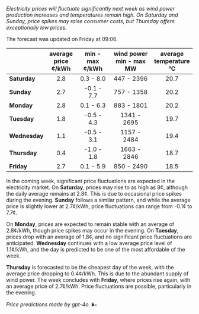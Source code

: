 *Electricity prices will fluctuate significantly next week as wind power production increases and temperatures remain high. On Saturday and Sunday, price spikes may raise consumer costs, but Thursday offers exceptionally low prices.*

The forecast was updated on Friday at 09:06.

|            | average<br>price<br>¢/kWh | min - max<br>¢/kWh | wind power<br>min - max<br>MW | average<br>temperature<br>°C |
|:-------------|:----------------:|:----------------:|:-------------:|:-------------:|
| **Saturday**  |        2.8        |       0.3 - 8.0       |     447 - 2396     |     20.7     |
| **Sunday** |        2.7        |     -0.1 - 7.7     |     757 - 1358     |     20.2     |
| **Monday** |        2.8        |       0.1 - 6.3       |     883 - 1801     |     20.2     |
| **Tuesday**   |        1.8        |     -0.5 - 4.3     |   1341 - 2695   |     19.7     |
| **Wednesday** |      1.1        |     -0.5 - 3.1     |   1157 - 2484   |     19.4     |
| **Thursday**   |        0.4        |     -1.0 - 1.8     |   1663 - 2846   |     18.7     |
| **Friday** |        2.7        |       0.1 - 5.9       |     850 - 2490     |     18.5     |

In the coming week, significant price fluctuations are expected in the electricity market. On **Saturday**, prices may rise to as high as 8¢, although the daily average remains at 2.8¢. This is due to occasional price spikes during the evening. **Sunday** follows a similar pattern, and while the average price is slightly lower at 2.7¢/kWh, price fluctuations can range from -0.1¢ to 7.7¢.

On **Monday**, prices are expected to remain stable with an average of 2.8¢/kWh, though price spikes may occur in the evening. On **Tuesday**, prices drop with an average of 1.8¢, and no significant price fluctuations are anticipated. **Wednesday** continues with a low average price level of 1.1¢/kWh, and the day is predicted to be one of the most affordable of the week.

**Thursday** is forecasted to be the cheapest day of the week, with the average price dropping to 0.4¢/kWh. This is due to the abundant supply of wind power. The week concludes with **Friday**, where prices rise again, with an average price of 2.7¢/kWh. Price fluctuations are possible, particularly in the evening.

*Price predictions made by gpt-4o.* 🌬️
